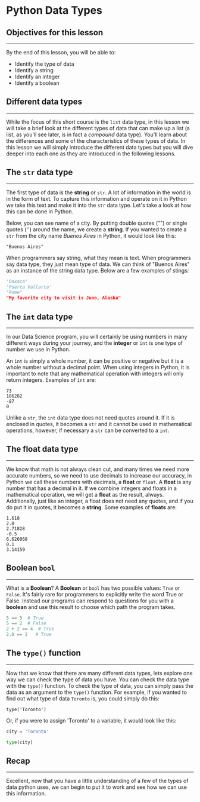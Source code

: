 # Python Data Types

## Objectives for this lesson

***

By the end of this lesson, you will be able to:

* Identify the type of data
* Identify a string
* Identify an integer
* Identify a boolean

## Different data types

***

While the focus of this short course is the `list` data type, in this lesson we will take a brief look at the different types of data that can make up a list (a list, as you'll see later, is in fact a _compound_ data type). You'll learn about the differences and some of the characteristics of these types of data. In this lesson we will simply introduce the different data types but you will dive deeper into each one as they are introduced in the following lessons.

## The `str` data type

***

The first type of data is the **string** or `str`. A lot of information in the world is in the form of text. To capture this information and operate on it in Python we take this text and make it into the `str` data type. Let's take a look at how this can be done in Python. 

Below, you can see name of a city. By putting double quotes ("") or single quotes ('') around the name, we create a **string**. If you wanted to create a `str` from the city name *Buenos Aires* in Python, it would look like this:  

```
"Buenos Aires"
```

When programmers say string, what they mean is text. When programmers say data type, they just mean type of data. We can think of "Buenos Aires" as an instance of the string data type.  Below are a few examples of stings:

```python
"Oaxaca"
'Puerta Vallarta'
'Rome"
"My favorite city to visit is Juno, Alaska"
```

## The `int` data type

***

In our Data Science program, you will certainly be using numbers in many different ways during your journey, and the **integer** or `int` is one type of number we use in Python. 

An `int` is simply a whole number, it can be positive or negative but it is a whole number without a decimal point.  When using integers in Python, it is important to note that any mathematical operation with integers will only return integers. Examples of `int` are:

```
73
186282
-87
0
```

Unlike a `str`, the `int` data type does not need quotes around it.  If it is enclosed in quotes, it becomes a `str` and it cannot be used in mathematical operations, however, if necessary a `str` can be converted to a `int`.

## The float data type

***

We know that math is not always clean cut, and many times we need more accurate numbers, so we need to use decimals to increase our accuracy, in Python we call these numbers with decimals, a **float** or `float`.  A **float** is any number that has a decimal in it. If we combine integers and floats in a mathematical operation, we will get a **float** as the result, always. Additionally, just like an integer, a float does not need any quotes, and if you do put it in quotes, it becomes a **string**. Some examples of **floats** are:

```
1.618
2.0
2.71828
-0.5
6.626068
0.1
3.14159
```

## Boolean `bool`

***

What is a **Boolean**?
A **Boolean** or `bool` has two possible values: `True` or `False`.
It's fairly rare for programmers to explicitly write the word True or False. Instead our programs can respond to questions for you with a **boolean** and use this result to choose which path the program takes.

```python
5 == 5  # True
5 == 2  # False
2 + 2 == 4  # True
2.0 == 2   # True
```

## The `type()` function

***

Now that we know that there are many different data types, lets explore one way we can check the type of data you have. You can check the data type with the `type()` function. To check the type of data, you can simply pass the data as an argument to the `type()` function. For example, if you wanted to find out what type of data `Toronto` is, you could simply do this:

```
type('Toronto')
```
Or, if you were to assign 'Toronto' to a variable, it would look like this:

```python
city = 'Toronto'

type(city)
```

## Recap

***

Excellent, now that you have a little understanding of a few of the types of data python uses, we can begin to put it to work and see how we can use this information.


